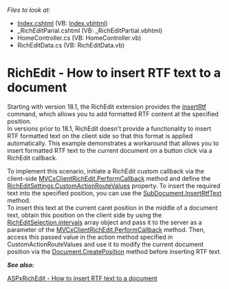 *Files to look at:*

 - [Index.cshtml](CS/RichInsertRTF/Views/Home/Index.cshtml) (VB: [Index.vbhtml](VB/RichInsertRTFVB/Views/Home/Index.vbhtml))
 - _RichEditParial.cshtml (VB: _RichEditPartial.vbhtml)
 - HomeController.cs (VB: HomeController.vb)
 - RichEditData.cs (VB: RichEditData.vb)

# RichEdit - How to insert RTF text to a document

Starting with version 18.1, the RichEdit extension provides the [insertRtf](https://docs.devexpress.com/AspNet/js-RichEditCommands.insertRtf) command, which allows you to add formatted RTF content at the specified position.  
In versions prior to 18.1, RichEdit doesn't provide a functionality to insert RTF formatted text on the client side so that this format is applied automatically. This example demonstrates a workaround that allows you to insert formatted RTF text to the current document on a button click via a RichEdit callback.  

To implement this scenario, initiate a RichEdit custom callback via the client\-side [MVCxClientRichEdit.PerformCallback](https://docs.devexpress.com/AspNet/js-MVCxClientRichEdit.PerformCallback(data)) method and define the [RichEditSettings.CustomActionRouteValues](https://documentation.devexpress.com/AspNet/DevExpress.Web.Mvc.RichEditSettings.CustomActionRouteValues.property) property. To insert the required text into the specified position, you can use the [SubDocument.InsertRtfText](https://documentation.devexpress.com/OfficeFileAPI/DevExpress.XtraRichEdit.API.Native.SubDocument.InsertRtfText.overloads) method.  
To insert this text at the current caret position in the middle of a document text, obtain this position on the client side by using the [RichEditSelection.intervals](https://documentation.devexpress.com/#AspNet/DevExpressWebASPxRichEditScriptsRichEditSelection_intervalstopic) array object and pass it to the server as a parameter of the [MVCxClientRichEdit.PerformCallback](https://docs.devexpress.com/AspNet/js-MVCxClientRichEdit.PerformCallback(data)) method. Then, access this passed value in the action method specified in CustomActionRouteValues and use it to modify the current document position via the [Document.CreatePosition](https://documentation.devexpress.com/CoreLibraries/DevExpress.XtraRichEdit.API.Native.SubDocument.CreatePosition.method) method before inserting RTF text.

***See also:***

[ASPxRichEdit - How to insert RTF text to a document](https://www.devexpress.com/Support/Center/Example/Details/T532651/aspxrichedit-how-to-insert-rtf-text-to-a-document)